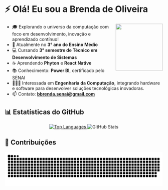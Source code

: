 # ⚡ Olá! Eu sou a Brenda de Oliveira

<img   height=150px width=150px align="right" src="https://assets.pinterest.com/ext/embed.html?id=21955116929199459" height="445" width="345" frameborder="0" scrolling="no" />

- 🎓 Explorando o universo da computação com foco em desenvolvimento, inovação e aprendizado contínuo! 
- 📖 Atualmente no **3° ano do Ensino Médio**
- 💻 Cursando **3° semestre de Técnico em Desenvolvimento de Sistemas**
- ☕ Aprendendo **Phyton** e **React Native**
- 📚 Conhecimento: **Power BI**, certificado pelo SENAI
- 👩🏻‍💻 Interessada em **Engenharia da Computação**, integrando hardware e software para desenvolver soluções tecnológicas inovadoras. 
- 📫 Contato: **bbrenda.senai@gmail.com**

## 📊 Estatísticas do GitHub

<div align="center">
  <a href="https://github.com/anuraghazra/github-readme-stats">
    <img src="https://github-readme-stats.vercel.app/api/top-langs/?username=brenda-senaisp&layout=compact&langs_count=6&theme=radical" alt="Top Languages"/>
  </a>
  <img src="https://github-readme-stats.vercel.app/api?username=brenda-senaisp&show_icons=true&theme=radical" alt="GitHub Stats"/>
</div>


## 🐍 Contribuições

<div align="center">
  <picture>
    <source media="(prefers-color-scheme: dark)" srcset="https://raw.githubusercontent.com/platane/platane/output/github-contribution-grid-snake-dark.svg">
    <source media="(prefers-color-scheme: light)" srcset="https://raw.githubusercontent.com/platane/platane/output/github-contribution-grid-snake.svg">
    <img alt="GitHub Contribution Snake" src="https://raw.githubusercontent.com/platane/platane/output/github-contribution-grid-snake.svg">
  </picture>
</div>

